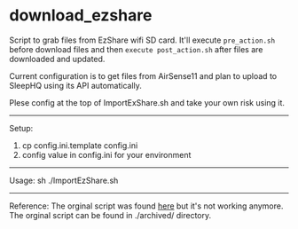 # download_ezshare
Script to grab files from EzShare wifi SD card.
It'll execute `pre_action.sh` before download files and then `execute post_action.sh` after files are downloaded and updated. 

Current configuration is to get files from AirSense11 and plan to upload to SleepHQ using its API automatically. 

Plese config at the top of ImportExShare.sh and take your own risk using it.

----
Setup:
1. cp config.ini.template config.ini
2. config value in config.ini for your environment
----
Usage: sh ./ImportEzShare.sh




----
Reference: The orginal script was found [here](https://www.apneaboard.com/forums/Thread-EzShare-SDcard-wifi-Script-to-autodownload) but it's not working anymore. The orginal script can be found in ./archived/ directory.